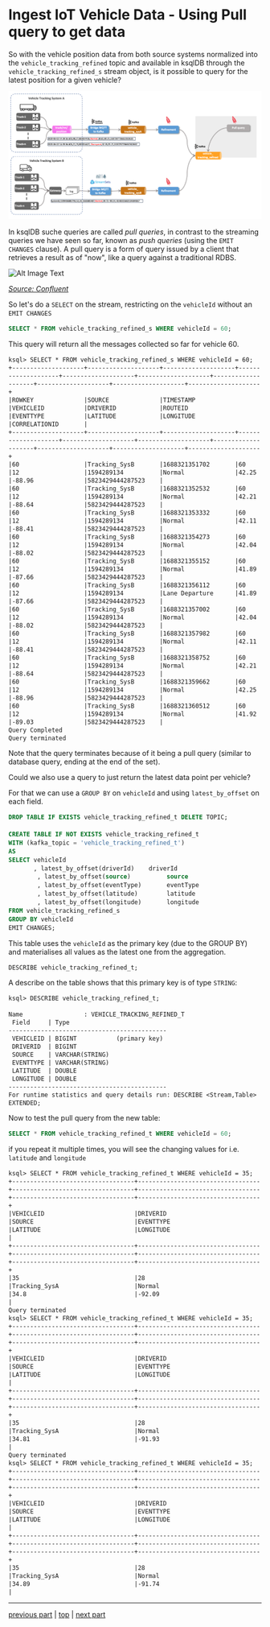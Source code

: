 # Ingest IoT Vehicle Data - Using Pull query to get data

So with the vehicle position data from both source systems normalized into the `vehicle_tracking_refined` topic and available in ksqlDB through the `vehicle_tracking_refined_s` stream object, is it possible to query for the latest position for a given vehicle? 

![Alt Image Text](./images/iot-ingestion-overview.png "Schema Registry UI")

In ksqlDB suche queries are called *pull queries*, in contrast to the streaming queries we have seen so far, known as *push queries* (using the `EMIT CHANGES` clause). A pull query is a form of query issued by a client that retrieves a result as of "now", like a query against a traditional RDBS. 

![Alt Image Text](https://docs.ksqldb.io/en/latest/img/ksqldb-pull-query.svg "Demo 1 - KsqlDB")

[_Source: Confluent_](https://docs.ksqldb.io/en/latest/concepts/queries/pull/)

So let's do a `SELECT` on the stream, restricting on the `vehicleId` without an `EMIT CHANGES`

``` sql
SELECT * FROM vehicle_tracking_refined_s WHERE vehicleId = 60;
```

This query will return all the messages collected so far for vehicle 60.

```
ksql> SELECT * FROM vehicle_tracking_refined_s WHERE vehicleId = 60;
+--------------------+--------------------+--------------------+--------------------+--------------------+--------------------+--------------------+--------------------+--------------------+--------------------+
|ROWKEY              |SOURCE              |TIMESTAMP           |VEHICLEID           |DRIVERID            |ROUTEID             |EVENTTYPE           |LATITUDE            |LONGITUDE           |CORRELATIONID       |
+--------------------+--------------------+--------------------+--------------------+--------------------+--------------------+--------------------+--------------------+--------------------+--------------------+
|60                  |Tracking_SysB       |1688321351702       |60                  |12                  |1594289134          |Normal              |42.25               |-88.96              |5823429444287523    |
|60                  |Tracking_SysB       |1688321352532       |60                  |12                  |1594289134          |Normal              |42.21               |-88.64              |5823429444287523    |
|60                  |Tracking_SysB       |1688321353332       |60                  |12                  |1594289134          |Normal              |42.11               |-88.41              |5823429444287523    |
|60                  |Tracking_SysB       |1688321354273       |60                  |12                  |1594289134          |Normal              |42.04               |-88.02              |5823429444287523    |
|60                  |Tracking_SysB       |1688321355152       |60                  |12                  |1594289134          |Normal              |41.89               |-87.66              |5823429444287523    |
|60                  |Tracking_SysB       |1688321356112       |60                  |12                  |1594289134          |Lane Departure      |41.89               |-87.66              |5823429444287523    |
|60                  |Tracking_SysB       |1688321357002       |60                  |12                  |1594289134          |Normal              |42.04               |-88.02              |5823429444287523    |
|60                  |Tracking_SysB       |1688321357982       |60                  |12                  |1594289134          |Normal              |42.11               |-88.41              |5823429444287523    |
|60                  |Tracking_SysB       |1688321358752       |60                  |12                  |1594289134          |Normal              |42.21               |-88.64              |5823429444287523    |
|60                  |Tracking_SysB       |1688321359662       |60                  |12                  |1594289134          |Normal              |42.25               |-88.96              |5823429444287523    |
|60                  |Tracking_SysB       |1688321360512       |60                  |12                  |1594289134          |Normal              |41.92               |-89.03              |5823429444287523    |
Query Completed
Query terminated
```

Note that the query terminates because of it being a pull query (similar to database query, ending at the end of the set). 

Could we also use a query to just return the latest data point per vehicle?

For that we can use a `GROUP BY` on `vehicleId` and using `latest_by_offset` on each field. 


``` sql
DROP TABLE IF EXISTS vehicle_tracking_refined_t DELETE TOPIC;

CREATE TABLE IF NOT EXISTS vehicle_tracking_refined_t
WITH (kafka_topic = 'vehicle_tracking_refined_t')
AS
SELECT vehicleId
       , latest_by_offset(driverId)	   driverId
		, latest_by_offset(source)			source
		, latest_by_offset(eventType)		eventType
		, latest_by_offset(latitude)		latitude
		, latest_by_offset(longitude)		longitude
FROM vehicle_tracking_refined_s
GROUP BY vehicleId
EMIT CHANGES;
```

This table uses the `vehicleId` as the primary key (due to the GROUP BY) and materialises all values as the latest one from the aggregation. 

``` sql
DESCRIBE vehicle_tracking_refined_t;
```

A describe on the table shows that this primary key is of type `STRING`:

```
ksql> DESCRIBE vehicle_tracking_refined_t;

Name                 : VEHICLE_TRACKING_REFINED_T
 Field     | Type
--------------------------------------------
 VEHICLEID | BIGINT           (primary key)
 DRIVERID  | BIGINT
 SOURCE    | VARCHAR(STRING)
 EVENTTYPE | VARCHAR(STRING)
 LATITUDE  | DOUBLE
 LONGITUDE | DOUBLE
--------------------------------------------
For runtime statistics and query details run: DESCRIBE <Stream,Table> EXTENDED;
```

Now to test the pull query from the new table:

``` sql
SELECT * FROM vehicle_tracking_refined_t WHERE vehicleId = 60;
```

if you repeat it multiple times, you will see the changing values for i.e. `latitude` and `longitude`

```ksql
ksql> SELECT * FROM vehicle_tracking_refined_t WHERE vehicleId = 35;
+----------------------------------+----------------------------------+----------------------------------+----------------------------------+----------------------------------+----------------------------------+
|VEHICLEID                         |DRIVERID                          |SOURCE                            |EVENTTYPE                         |LATITUDE                          |LONGITUDE                         |
+----------------------------------+----------------------------------+----------------------------------+----------------------------------+----------------------------------+----------------------------------+
|35                                |28                                |Tracking_SysA                     |Normal                            |34.8                              |-92.09                            |
Query terminated
ksql> SELECT * FROM vehicle_tracking_refined_t WHERE vehicleId = 35;
+----------------------------------+----------------------------------+----------------------------------+----------------------------------+----------------------------------+----------------------------------+
|VEHICLEID                         |DRIVERID                          |SOURCE                            |EVENTTYPE                         |LATITUDE                          |LONGITUDE                         |
+----------------------------------+----------------------------------+----------------------------------+----------------------------------+----------------------------------+----------------------------------+
|35                                |28                                |Tracking_SysA                     |Normal                            |34.81                             |-91.93                            |
Query terminated
ksql> SELECT * FROM vehicle_tracking_refined_t WHERE vehicleId = 35;
+----------------------------------+----------------------------------+----------------------------------+----------------------------------+----------------------------------+----------------------------------+
|VEHICLEID                         |DRIVERID                          |SOURCE                            |EVENTTYPE                         |LATITUDE                          |LONGITUDE                         |
+----------------------------------+----------------------------------+----------------------------------+----------------------------------+----------------------------------+----------------------------------+
|35                                |28                                |Tracking_SysA                     |Normal                            |34.89                             |-91.74                            |
```

----
[previous part](../07d-iot-data-normalization-using-ksqldb/README.md)
| 	[top](../07-iot-data-ingestion-and-transformation/README.md) 
| 	[next part](../07e-iot-queryable-data/README.md)
